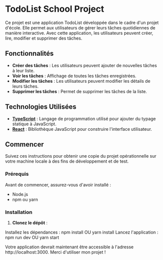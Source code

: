 # TodoList School Project

Ce projet est une application TodoList développée dans le cadre d'un projet d'école. Elle permet aux utilisateurs de gérer leurs tâches quotidiennes de manière interactive. Avec cette application, les utilisateurs peuvent créer, lire, modifier et supprimer des tâches.

## Fonctionnalités

- **Créer des tâches** : Les utilisateurs peuvent ajouter de nouvelles tâches à leur liste.
- **Voir les tâches** : Affichage de toutes les tâches enregistrées.
- **Modifier les tâches** : Les utilisateurs peuvent modifier les détails de leurs tâches.
- **Supprimer les tâches** : Permet de supprimer les tâches de la liste.

## Technologies Utilisées

- **[TypeScript](https://www.typescriptlang.org/)** : Langage de programmation utilisé pour ajouter du typage statique à JavaScript.
- **[React](https://reactjs.org/)** : Bibliothèque JavaScript pour construire l'interface utilisateur.

## Commencer

Suivez ces instructions pour obtenir une copie du projet opérationnelle sur votre machine locale à des fins de développement et de test.

### Prérequis

Avant de commencer, assurez-vous d'avoir installé :

- Node.js
- npm ou yarn

### Installation

1. **Clonez le dépôt** :

Installez les dépendances : 
npm install OU yarn install
Lancez l'application :
npm run dev OU yarn start

Votre application devrait maintenant être accessible à l'adresse http://localhost:3000.
Merci d'utiliser mon projet !

